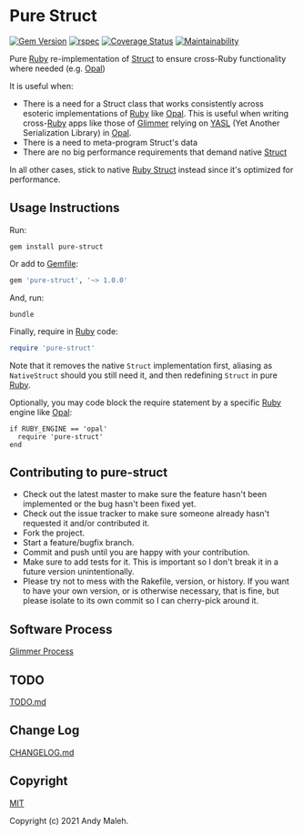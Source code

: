 # Pure Struct
[![Gem Version](https://badge.fury.io/rb/pure-struct.svg)](http://badge.fury.io/rb/pure-struct)
[![rspec](https://github.com/AndyObtiva/pure-struct/workflows/rspec/badge.svg)](https://github.com/AndyObtiva/pure-struct/actions?query=workflow%3Arspec)
[![Coverage Status](https://coveralls.io/repos/github/AndyObtiva/pure-struct/badge.svg?branch=master)](https://coveralls.io/github/AndyObtiva/pure-struct?branch=master)
[![Maintainability](https://api.codeclimate.com/v1/badges/2659b419fd5f7d38e443/maintainability)](https://codeclimate.com/github/AndyObtiva/pure-struct/maintainability)

Pure [Ruby](https://www.ruby-lang.org/) re-implementation of [Struct](https://ruby-doc.org/core-2.7.0/Struct.html) to ensure cross-Ruby functionality where needed (e.g. [Opal](https://opalrb.com/))

It is useful when:
- There is a need for a Struct class that works consistently across esoteric implementations of [Ruby](https://www.ruby-lang.org/) like [Opal](https://opalrb.com/). This is useful when writing cross-[Ruby](https://www.ruby-lang.org/) apps like those of [Glimmer](https://github.com/AndyObtiva/glimmer) relying on [YASL](https://github.com/AndyObtiva/yasl) (Yet Another Serialization Library) in [Opal](https://opalrb.com/).
- There is a need to meta-program Struct's data
- There are no big performance requirements that demand native [Struct](https://ruby-doc.org/core-2.7.0/Struct.html)

In all other cases, stick to native [Ruby Struct](https://ruby-doc.org/core-2.7.0/Struct.html) instead since it's optimized for performance.

## Usage Instructions

Run:

`gem install pure-struct`

Or add to [Gemfile](https://bundler.io/man/gemfile.5.html):

```ruby
gem 'pure-struct', '~> 1.0.0'
```

And, run:

`bundle`

Finally, require in [Ruby](https://www.ruby-lang.org/) code:

```ruby
require 'pure-struct'
```

Note that it removes the native `Struct` implementation first, aliasing as `NativeStruct` should you still need it, and then redefining `Struct` in pure [Ruby](https://www.ruby-lang.org/).

Optionally, you may code block the require statement by a specific [Ruby](https://www.ruby-lang.org/) engine like [Opal](https://opalrb.com/):

```
if RUBY_ENGINE == 'opal'
  require 'pure-struct'
end
```

## Contributing to pure-struct

-   Check out the latest master to make sure the feature hasn't been
    implemented or the bug hasn't been fixed yet.
-   Check out the issue tracker to make sure someone already hasn't
    requested it and/or contributed it.
-   Fork the project.
-   Start a feature/bugfix branch.
-   Commit and push until you are happy with your contribution.
-   Make sure to add tests for it. This is important so I don't break it
    in a future version unintentionally.
-   Please try not to mess with the Rakefile, version, or history. If
    you want to have your own version, or is otherwise necessary, that
    is fine, but please isolate to its own commit so I can cherry-pick
    around it.

## Software Process

[Glimmer Process](https://github.com/AndyObtiva/glimmer/blob/master/PROCESS.md)

## TODO

[TODO.md](TODO.md)

## Change Log

[CHANGELOG.md](CHANGELOG.md)

## Copyright

[MIT](LICENSE.txt)

Copyright (c) 2021 Andy Maleh.
